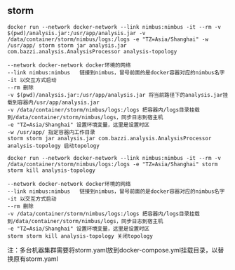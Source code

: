 ## storm

```
docker run --network docker-network --link nimbus:nimbus -it --rm -v $(pwd)/analysis.jar:/usr/app/analysis.jar -v /data/container/storm/nimbus/logs:/logs -e "TZ=Asia/Shanghai" -w /usr/app/ storm storm jar analysis.jar com.bazzi.analysis.AnalysisProcessor analysis-topology
```
    --network docker-network docker环境的网络
    --link nimbus:nimbus   链接到nimbus，冒号前面的是docker容器对应的nimbus名字
    -it 以交互方式启动
    --rm 删除
    -v $(pwd)/analysis.jar:/usr/app/analysis.jar 将当前路径下的analysis.jar挂载到容器内/usr/app/analysis.jar
    -v /data/container/storm/nimbus/logs:/logs 把容器内/logs目录挂载到/data/container/storm/nimbus/logs，同步日志到宿主机
    -e "TZ=Asia/Shanghai" 设置环境变量，这里是设置时区
    -w /usr/app/ 指定容器内工作目录
    storm storm jar analysis.jar com.bazzi.analysis.AnalysisProcessor analysis-topology 启动topology

```
docker run --network docker-network --link nimbus:nimbus -it --rm -v /data/container/storm/nimbus/logs:/logs -e "TZ=Asia/Shanghai" storm storm kill analysis-topology
```
    --network docker-network docker环境的网络
    --link nimbus:nimbus   链接到nimbus，冒号前面的是docker容器对应的nimbus名字
    -it 以交互方式启动
    --rm 删除
    -v /data/container/storm/nimbus/logs:/logs 把容器内/logs目录挂载到/data/container/storm/nimbus/logs，同步日志到宿主机
    -e "TZ=Asia/Shanghai" 设置环境变量，这里是设置时区
    storm storm kill analysis-topology 关闭topology


注：多台机器集群需要将storm.yaml放到docker-compose.yml挂载目录，以替换原有storm.yaml